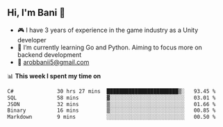 ## Hi, I'm Bani 👋

- :video_game: I have 3 years of experience in the game industry as a Unity developer
- 🌱 I’m currently learning Go and Python. Aiming to focus more on backend development
- :email: arobbanii5@gmail.com

📊 **This week I spent my time on**

<!--START_SECTION:waka-->

```txt
C#              30 hrs 27 mins  ███████████████████████▒░   93.45 %
SQL             58 mins         ▓░░░░░░░░░░░░░░░░░░░░░░░░   03.01 %
JSON            32 mins         ▒░░░░░░░░░░░░░░░░░░░░░░░░   01.66 %
Binary          16 mins         ▒░░░░░░░░░░░░░░░░░░░░░░░░   00.85 %
Markdown        9 mins          ░░░░░░░░░░░░░░░░░░░░░░░░░   00.50 %
```

<!--END_SECTION:waka-->
